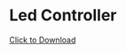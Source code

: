 Led Controller
===============

<a href="Led%20Controller%20%5Bv1.3%20Final%5D.apk" download>Click to Download</a>
